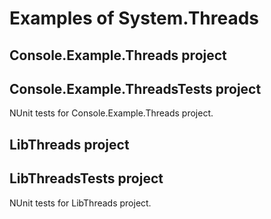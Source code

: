 ﻿# Examples of System.Threads

## Console.Example.Threads project

## Console.Example.ThreadsTests project
NUnit tests for Console.Example.Threads project.

## LibThreads project

## LibThreadsTests project
NUnit tests for LibThreads project.
